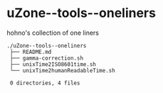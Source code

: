 # uZone--tools--oneliners
hohno's collection of one liners

    ./uZone--tools--oneliners
     ├── README.md
     ├── gamma-correction.sh
     ├── unixTime2ISO8601time.sh
     └── unixTime2humanReadableTime.sh
     
     0 directories, 4 files
